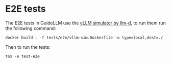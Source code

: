 # E2E tests

The E2E tests in GuideLLM use the [vLLM simulator by llm-d](https://llm-d.ai/docs/architecture/Components/inf-simulator), to run them run the following command:

```shell
docker build . -f tests/e2e/vllm-sim.Dockerfile -o type=local,dest=./
```

Then to run the tests:
```shell
tox -e test-e2e
```
